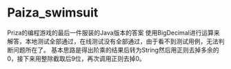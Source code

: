 # Paiza_swimsuit
Priza的编程游戏的最后一件服装的Java版本的答案
使用BigDecimal进行运算来解答，本地测试全部通过，在线测试没有全部通过，由于看不到测试用例，无法判断问题所在了。
基本思路是得出阶乘的结果后转为String然后用正则去掉多余的0，接下来用整除截取后9位，再次调用正则去掉0。
